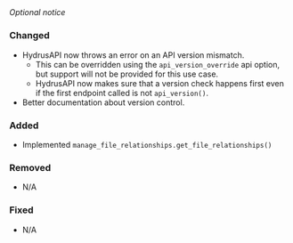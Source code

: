 <!-- insert_point -->

## <!-- version -->

<!--
    DO NOT change the insert_point and version lines above.
    This note, "_Optional notice_" (if unchanged), and any unused groups should be removed before release.
    Reference https://common-changelog.org/ for formatting.
    Make sure to attribute all authors. Ideally by linking to their GitHub profile with their name as the text.
    [shadownetdev1](https://github.com/shadownetdev1) for example.
-->

_Optional notice_

### Changed

- HydrusAPI now throws an error on an API version mismatch.
  - This can be overridden using the `api_version_override` api option, but support will not be provided for this use case.
  - HydrusAPI now makes sure that a version check happens first even if the first endpoint called is not `api_version()`.
- Better documentation about version control.

### Added

- Implemented `manage_file_relationships.get_file_relationships()`

### Removed

- N/A

### Fixed

- N/A
